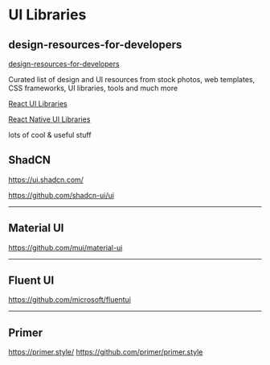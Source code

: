 # UI Libraries

## design-resources-for-developers

[design-resources-for-developers](https://github.com/bradtraversy/design-resources-for-developers)

Curated list of design and UI resources from stock photos, web templates, CSS frameworks, UI libraries, tools and much more

[React UI Libraries](https://github.com/bradtraversy/design-resources-for-developers?tab=readme-ov-file#react-ui-libraries)

[React Native UI Libraries](https://github.com/bradtraversy/design-resources-for-developers?tab=readme-ov-file#react-native-ui-libraries)

lots of cool & useful stuff

## ShadCN

https://ui.shadcn.com/

https://github.com/shadcn-ui/ui

---

## Material UI

https://github.com/mui/material-ui

---

## Fluent UI

https://github.com/microsoft/fluentui

---

## Primer

https://primer.style/
https://github.com/primer/primer.style